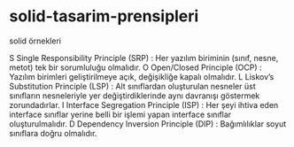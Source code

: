 # solid-tasarim-prensipleri
solid örnekleri

S     Single Responsibility Principle (SRP) : Her yazılım biriminin (sınıf, nesne, metot) tek bir sorumluluğu olmalıdır. 
O     Open/Closed Principle (OCP) : Yazılım birimleri geliştirilmeye açık, değişikliğe kapalı olmalıdır.
L     Liskov’s Substitution Principle (LSP) : Alt sınıflardan oluşturulan nesneler üst sınıfların nesneleriyle yer değiştirdiklerinde aynı davranışı göstermek zorundadırlar. 
I     Interface Segregation Principle (ISP) : Her şeyi ihtiva eden interface sınıflar yerine belli bir işlemi yapan interface sınıflar oluşturulmalıdır.
D     Dependency Inversion Principle (DIP) : Bağımlılıklar soyut sınıflara doğru olmalıdır.
